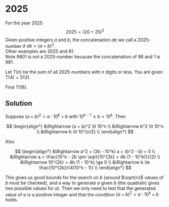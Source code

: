 # 2025

For the year $2025$
$$2025 = (20 + 25)^2$$
Given positive integers $a$ and $b$, the concatenation $ab$ we call a $2025$-number if $ab = (a+b)^2$.<br>
Other examples are $3025$ and $81$.<br>
Note $9801$ is not a $2025$-number because the concatenation of $98$ and $1$ is $981$.

Let $T(n)$ be the sum of all $2025$-numbers with $n$ digits or less. You are given $T(4) = 5131$.

Find $T(16)$.

## Solution

Suppose $(a + b)^2 = a \cdot 10^k + b$ with $10^{k-1} \le b \lt 10^k$. Then

$$
\begin{align*}
&\Rightarrow (a + b)^2 \lt 10^n \\
&\Rightarrow b^2 \lt 10^n \\
&\Rightarrow b \lt 10^{n/2} \\
\end{align*}
$$

Also

$$
\begin{align*}
&\Rightarrow a^2 + (2b - 10^k) a + (b^2 - b) = 0 \\
&\Rightarrow a = \frac{10^k - 2b \pm \sqrt{10^{2k} + 4b (1 - 10^k)}}{2} \\
&\Rightarrow 10^{2k} + 4b (1 - 10^k) \ge 0 \\
&\Rightarrow b \le \frac{10^{2k}}{4(10^k - 1)} \\
\end{align*}
$$

This gives us good bounds for the search on $b$ (around $\sqrt{n}$ values of $b$ must be checked), and a way to generate $a$ given $b$ (the quadratic gives two possible values for $a$). Then we only need to test that the generated value of $a$ is a positive integer and that the condition $(a + b)^2 = a \cdot 10^k + b$ holds.